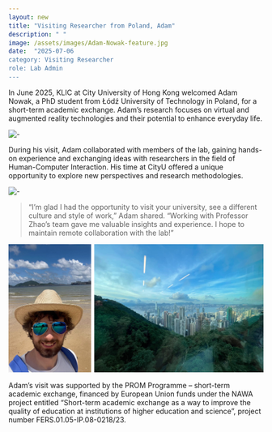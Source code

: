```yaml
---
layout: new
title: "Visiting Researcher from Poland, Adam"
description: " "
image: /assets/images/Adam-Nowak-feature.jpg
date:  "2025-07-06
category: Visiting Researcher
role: Lab Admin
---
```

In June 2025, KLIC at City University of Hong Kong welcomed Adam Nowak, a PhD student from Łódź University of Technology in Poland, for a short-term academic exchange. Adam’s research focuses on virtual and augmented reality technologies and their potential to enhance everyday life.

![-](/assets/images/Adam-Nowak.jpg "-")

During his visit, Adam collaborated with members of the lab, gaining hands-on experience and exchanging ideas with researchers in the field of Human-Computer Interaction. His time at CityU offered a unique opportunity to explore new perspectives and research methodologies.

![-](/assets/images/Adam-with-KLIC-members.jpg "-")

>“I’m glad I had the opportunity to visit your university, see a different culture and style of work,” Adam shared. “Working with Professor Zhao’s team gave me valuable insights and experience. I hope to maintain remote collaboration with the lab!”

![-](/assets/images/Adam-visit.jpg "-")

Adam’s visit was supported by the PROM Programme – short-term academic exchange, financed by European Union funds under the NAWA project entitled “Short-term academic exchange as a way to improve the quality of education at institutions of higher education and science”, project number FERS.01.05-IP.08-0218/23.